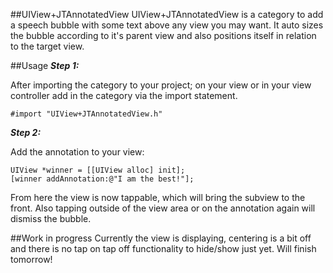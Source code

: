 ##UIView+JTAnnotatedView
UIView+JTAnnotatedView is a category to add a speech bubble with some text above any view you may want. It auto sizes the bubble according to it's parent view and also positions itself in relation to the target view.

##Usage
***Step 1:***

After importing the category to your project; on your view or in your view controller add in the category via the import statement.

	#import "UIView+JTAnnotatedView.h"
	
***Step 2:***

Add the annotation to your view:
	
	UIView *winner = [[UIView alloc] init];
	[winner addAnnotation:@"I am the best!"];
	
From here the view is now tappable, which will bring the subview to the front. Also tapping outside of the view area or on the annotation again will dismiss the bubble.

##Work in progress
Currently the view is displaying, centering is a bit off and there is no tap on tap off functionality to hide/show just yet. Will finish tomorrow!